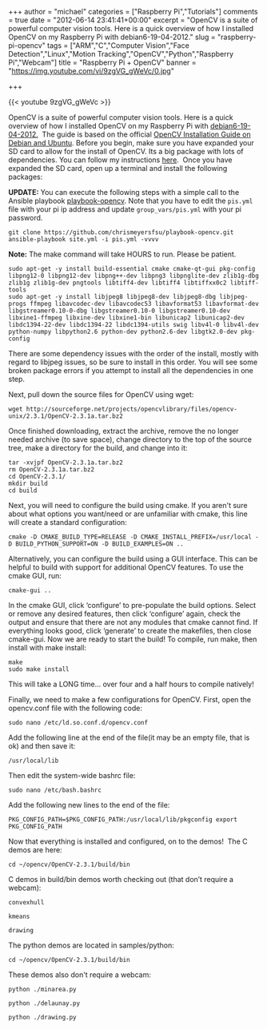 +++
author = "michael"
categories = ["Raspberry Pi","Tutorials"]
comments = true
date = "2012-06-14 23:41:41+00:00"
excerpt = "OpenCV is a suite of powerful computer vision tools. Here is a quick overview of how I installed OpenCV on my Raspberry Pi with debian6-19-04-2012."
slug = "raspberry-pi-opencv"
tags = ["ARM","C","Computer Vision","Face Detection","Linux","Motion Tracking","OpenCV","Python","Raspberry Pi","Webcam"]
title = "Raspberry Pi + OpenCV"
banner = "https://img.youtube.com/vi/9zgVG_gWeVc/0.jpg"

+++

{{< youtube 9zgVG_gWeVc >}}

OpenCV is a suite of powerful computer vision tools. Here is a quick overview of how I installed OpenCV on my Raspberry Pi with [debian6-19-04-2012.](http://downloads.raspberrypi.org/images/debian/6/debian6-19-04-2012/debian6-19-04-2012.zip)  The guide is based on the official [OpenCV Installation Guide on Debian and Ubuntu](http://opencv.willowgarage.com/wiki/InstallGuide%20%3A%20Debian). Before you begin, make sure you have expanded your SD card to allow for the install of OpenCV. Its a big package with lots of dependencies. You can follow my instructions [here](http://mitchtech.net/easy-gui-install-re-partition-raspberry-pi-on-ubuntu/).  Once you have expanded the SD card, open up a terminal and install the following packages:

**UPDATE:** You can execute the following steps with a simple call to the Ansible playbook [playbook-opencv](http://goo.gl/INfRQI). Note that you have to edit the `pis.yml` file with your pi ip address and update `group_vars/pis.yml` with your pi password.

```
git clone https://github.com/chrismeyersfsu/playbook-opencv.git
ansible-playbook site.yml -i pis.yml -vvvv
```

**Note:** The make command will take HOURS to run. Please be patient.

```
sudo apt-get -y install build-essential cmake cmake-qt-gui pkg-config libpng12-0 libpng12-dev libpng++-dev libpng3 libpnglite-dev zlib1g-dbg zlib1g zlib1g-dev pngtools libtiff4-dev libtiff4 libtiffxx0c2 libtiff-tools
sudo apt-get -y install libjpeg8 libjpeg8-dev libjpeg8-dbg libjpeg-progs ffmpeg libavcodec-dev libavcodec53 libavformat53 libavformat-dev libgstreamer0.10-0-dbg libgstreamer0.10-0 libgstreamer0.10-dev libxine1-ffmpeg libxine-dev libxine1-bin libunicap2 libunicap2-dev libdc1394-22-dev libdc1394-22 libdc1394-utils swig libv4l-0 libv4l-dev python-numpy libpython2.6 python-dev python2.6-dev libgtk2.0-dev pkg-config
```

There are some dependency issues with the order of the install, mostly with regard to libjpeg issues, so be sure to install in this order. You will see some broken package errors if you attempt to install all the dependencies in one step.

Next, pull down the source files for OpenCV using wget:

```
wget http://sourceforge.net/projects/opencvlibrary/files/opencv-unix/2.3.1/OpenCV-2.3.1a.tar.bz2
```

Once finished downloading, extract the archive, remove the no longer needed archive (to save space), change directory to the top of the source tree, make a directory for the build, and change into it:

```
tar -xvjpf OpenCV-2.3.1a.tar.bz2
rm OpenCV-2.3.1a.tar.bz2
cd OpenCV-2.3.1/
mkdir build
cd build
```

Next, you will need to configure the build using cmake. If you aren't sure about what options you want/need or are unfamiliar with cmake, this line will create a standard configuration:

```
cmake -D CMAKE_BUILD_TYPE=RELEASE -D CMAKE_INSTALL_PREFIX=/usr/local -D BUILD_PYTHON_SUPPORT=ON -D BUILD_EXAMPLES=ON ..
```

Alternatively, you can configure the build using a GUI interface. This can be helpful to build with support for additional OpenCV features. To use the cmake GUI, run:

```
cmake-gui ..
```

In the cmake GUI, click ‘configure’ to pre-populate the build options. Select or remove any desired features, then click ‘configure’ again, check the output and ensure that there are not any modules that cmake cannot find. If everything looks good, click ‘generate’ to create the makefiles, then close cmake-gui. Now we are ready to start the build! To compile, run make, then install with make install:

```
make
sudo make install
```

This will take a LONG time... over four and a half hours to compile natively!

Finally, we need to make a few configurations for OpenCV. First, open the opencv.conf file with the following code:

```
sudo nano /etc/ld.so.conf.d/opencv.conf
```

Add the following line at the end of the file(it may be an empty file, that is ok) and then save it:

```
/usr/local/lib
```

Then edit the system-wide bashrc file:

```
sudo nano /etc/bash.bashrc
```

Add the following new lines to the end of the file:

```
PKG_CONFIG_PATH=$PKG_CONFIG_PATH:/usr/local/lib/pkgconfig export PKG_CONFIG_PATH
```

Now that everything is installed and configured, on to the demos!  The C demos are here:

```
cd ~/opencv/OpenCV-2.3.1/build/bin
```

C demos in build/bin demos worth checking out (that don’t require a webcam):

```
convexhull

kmeans

drawing
```

The python demos are located in samples/python:

```
cd ~/opencv/OpenCV-2.3.1/build/bin
```

These demos also don't require a webcam:

```
python ./minarea.py

python ./delaunay.py

python ./drawing.py
```

